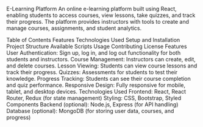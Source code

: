 E-Learning Platform
An online e-learning platform built using React, enabling students to access courses, view lessons, take quizzes, and track their progress. The platform provides instructors with tools to create and manage courses, assignments, and student analytics.

Table of Contents
Features
Technologies Used
Setup and Installation
Project Structure
Available Scripts
Usage
Contributing
License
Features
User Authentication: Sign up, log in, and log out functionality for both students and instructors.
Course Management: Instructors can create, edit, and delete courses.
Lesson Viewing: Students can view course lessons and track their progress.
Quizzes: Assessments for students to test their knowledge.
Progress Tracking: Students can see their course completion and quiz performance.
Responsive Design: Fully responsive for mobile, tablet, and desktop devices.
Technologies Used
Frontend: React, React Router, Redux (for state management)
Styling: CSS, Bootstrap, Styled Components
Backend (optional): Node.js, Express (for API handling)
Database (optional): MongoDB (for storing user data, courses, and progress)
